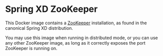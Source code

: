 # Spring XD ZooKeeper
This Docker image contains a [ZooKeeper](http://zookeeper.apache.org/) installation, as found in the canonical Spring XD distribution.

You may use this image when running in distributed mode, or you can use any other ZooKeeper image, as long
as it correctly exposes the port ZooKeeper is running on.

